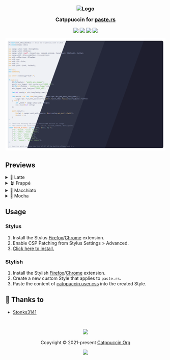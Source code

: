 <h3 align="center">
	<img src="https://raw.githubusercontent.com/catppuccin/catppuccin/main/assets/logos/exports/1544x1544_circle.png" width="100" alt="Logo"/><br/>
	<img src="https://raw.githubusercontent.com/catppuccin/catppuccin/main/assets/misc/transparent.png" height="30" width="0px"/>
	Catppuccin for <a href="https://paste.rs">paste.rs</a>
	<img src="https://raw.githubusercontent.com/catppuccin/catppuccin/main/assets/misc/transparent.png" height="30" width="0px"/>
</h3>

<p align="center">
	<a href="https://github.com/Stonks3141/paste.rs/stargazers"><img src="https://img.shields.io/github/stars/Stonks3141/paste.rs?colorA=363a4f&colorB=b7bdf8&style=for-the-badge"></a>
	<a href="https://github.com/Stonks3141/paste.rs/issues"><img src="https://img.shields.io/github/issues/Stonks3141/paste.rs?colorA=363a4f&colorB=f5a97f&style=for-the-badge"></a>
	<a href="https://github.com/Stonks3141/paste.rs/contributors"><img src="https://img.shields.io/github/contributors/Stonks3141/paste.rs?colorA=363a4f&colorB=a6da95&style=for-the-badge"></a>
	<a href="catppuccin.user.css?raw=1"><img src="https://img.shields.io/badge/stylus-install-cba6f7?colorA=363a4f&style=for-the-badge"></a>
</p>

<!-- Preview link: https://paste.rs/7FA.rs -->

<p align="center">
	<img src="assets/previews/preview.webp"/>
</p>

## Previews

<details>
<summary>🌻 Latte</summary>
<img src="assets/previews/latte.png"/>
</details>
<details>
<summary>🪴 Frappé</summary>
<img src="assets/previews/frappe.png"/>
</details>
<details>
<summary>🌺 Macchiato</summary>
<img src="assets/previews/macchiato.png"/>
</details>
<details>
<summary>🌿 Mocha</summary>
<img src="assets/previews/mocha.png"/>
</details>

## Usage

### Stylus

1. Install the Stylus [Firefox](https://addons.mozilla.org/firefox/addon/styl-us/)/[Chrome](https://chrome.google.com/webstore/detail/stylus/clngdbkpkpeebahjckkjfobafhncgmne) extension.
2. Enable CSP Patching from Stylus Settings > Advanced.
3. [Click here to install.](catppuccin.user.css?raw=1)

### Stylish

1. Install the Stylish [Firefox](https://addons.mozilla.org/firefox/addon/stylish/)/[Chrome](https://chrome.google.com/webstore/detail/stylish-custom-themes-for/fjnbnpbmkenffdnngjfgmeleoegfcffe) extension.
2. Create a new custom Style that applies to `paste.rs`.
3. Paste the content of [catppuccin.user.css](catppuccin.user.css) into the created Style.

## 💝 Thanks to

- [Stonks3141](https://github.com/Stonks3141)

&nbsp;

<p align="center">
	<img src="https://raw.githubusercontent.com/catppuccin/catppuccin/main/assets/footers/gray0_ctp_on_line.svg?sanitize=true" />
</p>

<p align="center">
	Copyright &copy; 2021-present <a href="https://github.com/catppuccin" target="_blank">Catppuccin Org</a>
</p>

<p align="center">
	<a href="https://github.com/Stonks3141/paste.rs/blob/main/LICENSE"><img src="https://img.shields.io/static/v1.svg?style=for-the-badge&label=License&message=MIT&logoColor=d9e0ee&colorA=363a4f&colorB=b7bdf8"/></a>
</p>
